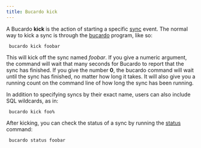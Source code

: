 ```yaml
---
title: Bucardo kick
---
```


A Bucardo **kick** is the action of starting a specific [sync](/sync "wikilink") event. The normal way to kick a sync is through the [bucardo](/bucardo "wikilink") program, like so:

` bucardo kick foobar`

This will kick off the sync named *foobar*. If you give a numeric argument, the command will wait that many seconds for Bucardo to report that the sync has finished. If you give the number **0**, the bucardo command will wait until the sync has finished, no matter how long it takes. It will also give you a running count on the command line of how long the sync has been running.

In addition to specifying syncs by their exact name, users can also include SQL wildcards, as in:

` bucardo kick foo%`

After kicking, you can check the status of a sync by running the [status](/status "wikilink") command:

` bucardo status foobar`

